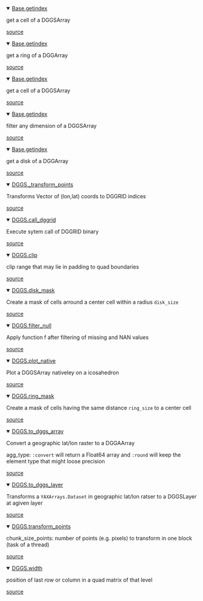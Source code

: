 <details class='jldocstring custom-block' open>
<summary><a id='Base.getindex-Tuple{DGGSArray, Integer, Integer, Integer, Vararg{Any}}' href='#Base.getindex-Tuple{DGGSArray, Integer, Integer, Integer, Vararg{Any}}'><span class="jlbinding">Base.getindex</span></a> <Badge type="info" class="jlObjectType jlMethod" text="Method" /></summary>



get a cell of a DGGSArray


<Badge type="info" class="source-link" text="source"><a href="https://github.com/danlooo/DGGS.jl/blob/8a9d996cc4830be9d91d4ee967ff86d960ca5d05/src/array.jl#L59" target="_blank" rel="noreferrer">source</a></Badge>

</details>

<details class='jldocstring custom-block' open>
<summary><a id='Base.getindex-Tuple{DGGSArray, Q2DI, Integer}' href='#Base.getindex-Tuple{DGGSArray, Q2DI, Integer}'><span class="jlbinding">Base.getindex</span></a> <Badge type="info" class="jlObjectType jlMethod" text="Method" /></summary>



get a ring of a DGGArray


<Badge type="info" class="source-link" text="source"><a href="https://github.com/danlooo/DGGS.jl/blob/8a9d996cc4830be9d91d4ee967ff86d960ca5d05/src/array.jl#L65" target="_blank" rel="noreferrer">source</a></Badge>

</details>

<details class='jldocstring custom-block' open>
<summary><a id='Base.getindex-Tuple{DGGSArray, Q2DI}' href='#Base.getindex-Tuple{DGGSArray, Q2DI}'><span class="jlbinding">Base.getindex</span></a> <Badge type="info" class="jlObjectType jlMethod" text="Method" /></summary>



get a cell of a DGGSArray


<Badge type="info" class="source-link" text="source"><a href="https://github.com/danlooo/DGGS.jl/blob/8a9d996cc4830be9d91d4ee967ff86d960ca5d05/src/array.jl#L55" target="_blank" rel="noreferrer">source</a></Badge>

</details>

<details class='jldocstring custom-block' open>
<summary><a id='Base.getindex-Tuple{DGGSArray}' href='#Base.getindex-Tuple{DGGSArray}'><span class="jlbinding">Base.getindex</span></a> <Badge type="info" class="jlObjectType jlMethod" text="Method" /></summary>



filter any dimension of a DGGSArray


<Badge type="info" class="source-link" text="source"><a href="https://github.com/danlooo/DGGS.jl/blob/8a9d996cc4830be9d91d4ee967ff86d960ca5d05/src/array.jl#L31" target="_blank" rel="noreferrer">source</a></Badge>

</details>

<details class='jldocstring custom-block' open>
<summary><a id='Base.getindex-Union{Tuple{R}, Tuple{DGGSArray, Q2DI, UnitRange{R}}} where R<:Integer' href='#Base.getindex-Union{Tuple{R}, Tuple{DGGSArray, Q2DI, UnitRange{R}}} where R<:Integer'><span class="jlbinding">Base.getindex</span></a> <Badge type="info" class="jlObjectType jlMethod" text="Method" /></summary>



get a disk of a DGGArray


<Badge type="info" class="source-link" text="source"><a href="https://github.com/danlooo/DGGS.jl/blob/8a9d996cc4830be9d91d4ee967ff86d960ca5d05/src/array.jl#L78" target="_blank" rel="noreferrer">source</a></Badge>

</details>

<details class='jldocstring custom-block' open>
<summary><a id='DGGS._transform_points-Union{Tuple{V}, Tuple{U}, Tuple{AbstractArray{Tuple{U, V}, 1}, Any}} where {U<:Real, V<:Real}' href='#DGGS._transform_points-Union{Tuple{V}, Tuple{U}, Tuple{AbstractArray{Tuple{U, V}, 1}, Any}} where {U<:Real, V<:Real}'><span class="jlbinding">DGGS._transform_points</span></a> <Badge type="info" class="jlObjectType jlMethod" text="Method" /></summary>



Transforms Vector of (lon,lat) coords to DGGRID indices


<Badge type="info" class="source-link" text="source"><a href="https://github.com/danlooo/DGGS.jl/blob/8a9d996cc4830be9d91d4ee967ff86d960ca5d05/src/dggrid.jl#L55" target="_blank" rel="noreferrer">source</a></Badge>

</details>

<details class='jldocstring custom-block' open>
<summary><a id='DGGS.call_dggrid-Tuple{Dict}' href='#DGGS.call_dggrid-Tuple{Dict}'><span class="jlbinding">DGGS.call_dggrid</span></a> <Badge type="info" class="jlObjectType jlMethod" text="Method" /></summary>



Execute sytem call of DGGRID binary


<Badge type="info" class="source-link" text="source"><a href="https://github.com/danlooo/DGGS.jl/blob/8a9d996cc4830be9d91d4ee967ff86d960ca5d05/src/dggrid.jl#L4-L6" target="_blank" rel="noreferrer">source</a></Badge>

</details>

<details class='jldocstring custom-block' open>
<summary><a id='DGGS.clip-Tuple{UnitRange, Any}' href='#DGGS.clip-Tuple{UnitRange, Any}'><span class="jlbinding">DGGS.clip</span></a> <Badge type="info" class="jlObjectType jlMethod" text="Method" /></summary>



clip range that may lie in padding to quad boundaries


<Badge type="info" class="source-link" text="source"><a href="https://github.com/danlooo/DGGS.jl/blob/8a9d996cc4830be9d91d4ee967ff86d960ca5d05/src/neighbors.jl#L29-L31" target="_blank" rel="noreferrer">source</a></Badge>

</details>

<details class='jldocstring custom-block' open>
<summary><a id='DGGS.disk_mask-Tuple{Integer}' href='#DGGS.disk_mask-Tuple{Integer}'><span class="jlbinding">DGGS.disk_mask</span></a> <Badge type="info" class="jlObjectType jlMethod" text="Method" /></summary>



Create a mask of cells arround a center cell within a radius `disk_size`


<Badge type="info" class="source-link" text="source"><a href="https://github.com/danlooo/DGGS.jl/blob/8a9d996cc4830be9d91d4ee967ff86d960ca5d05/src/neighbors.jl#L1-L3" target="_blank" rel="noreferrer">source</a></Badge>

</details>

<details class='jldocstring custom-block' open>
<summary><a id='DGGS.filter_null-Tuple{Any}' href='#DGGS.filter_null-Tuple{Any}'><span class="jlbinding">DGGS.filter_null</span></a> <Badge type="info" class="jlObjectType jlMethod" text="Method" /></summary>



Apply function f after filtering of missing and NAN values


<Badge type="info" class="source-link" text="source"><a href="https://github.com/danlooo/DGGS.jl/blob/8a9d996cc4830be9d91d4ee967ff86d960ca5d05/src/array.jl#L167" target="_blank" rel="noreferrer">source</a></Badge>

</details>

<details class='jldocstring custom-block' open>
<summary><a id='DGGS.plot_native-Tuple{DGGSArray}' href='#DGGS.plot_native-Tuple{DGGSArray}'><span class="jlbinding">DGGS.plot_native</span></a> <Badge type="info" class="jlObjectType jlMethod" text="Method" /></summary>



Plot a DGGSArray nativeley on a icosahedron


<Badge type="info" class="source-link" text="source"><a href="https://github.com/danlooo/DGGS.jl/blob/8a9d996cc4830be9d91d4ee967ff86d960ca5d05/src/array.jl#L517-L519" target="_blank" rel="noreferrer">source</a></Badge>

</details>

<details class='jldocstring custom-block' open>
<summary><a id='DGGS.ring_mask-Tuple{Integer}' href='#DGGS.ring_mask-Tuple{Integer}'><span class="jlbinding">DGGS.ring_mask</span></a> <Badge type="info" class="jlObjectType jlMethod" text="Method" /></summary>



Create a mask of cells having the same distance `ring_size` to a center cell


<Badge type="info" class="source-link" text="source"><a href="https://github.com/danlooo/DGGS.jl/blob/8a9d996cc4830be9d91d4ee967ff86d960ca5d05/src/neighbors.jl#L10-L12" target="_blank" rel="noreferrer">source</a></Badge>

</details>

<details class='jldocstring custom-block' open>
<summary><a id='DGGS.to_dggs_array-Tuple{DimensionalData.AbstractDimArray, Integer}' href='#DGGS.to_dggs_array-Tuple{DimensionalData.AbstractDimArray, Integer}'><span class="jlbinding">DGGS.to_dggs_array</span></a> <Badge type="info" class="jlObjectType jlMethod" text="Method" /></summary>



Convert a geographic lat/lon raster to a DGGAArray

agg_type: `:convert` will return a Float64 array and `:round` will keep the element type that might loose precision


<Badge type="info" class="source-link" text="source"><a href="https://github.com/danlooo/DGGS.jl/blob/8a9d996cc4830be9d91d4ee967ff86d960ca5d05/src/array.jl#L180-L184" target="_blank" rel="noreferrer">source</a></Badge>

</details>

<details class='jldocstring custom-block' open>
<summary><a id='DGGS.to_dggs_layer-Tuple{YAXArrays.Datasets.Dataset, Integer}' href='#DGGS.to_dggs_layer-Tuple{YAXArrays.Datasets.Dataset, Integer}'><span class="jlbinding">DGGS.to_dggs_layer</span></a> <Badge type="info" class="jlObjectType jlMethod" text="Method" /></summary>



Transforms a `YAXArrays.Dataset` in geographic lat/lon ratser to a DGGSLayer at agiven layer


<Badge type="info" class="source-link" text="source"><a href="https://github.com/danlooo/DGGS.jl/blob/8a9d996cc4830be9d91d4ee967ff86d960ca5d05/src/layer.jl#L97-L99" target="_blank" rel="noreferrer">source</a></Badge>

</details>

<details class='jldocstring custom-block' open>
<summary><a id='DGGS.transform_points-Union{Tuple{B}, Tuple{A}, Tuple{AbstractVector{A}, AbstractVector{B}, Integer}} where {A<:Real, B<:Real}' href='#DGGS.transform_points-Union{Tuple{B}, Tuple{A}, Tuple{AbstractVector{A}, AbstractVector{B}, Integer}} where {A<:Real, B<:Real}'><span class="jlbinding">DGGS.transform_points</span></a> <Badge type="info" class="jlObjectType jlMethod" text="Method" /></summary>



chunk_size_points: number of points (e.g. pixels) to transform in one block (task of a thread)


<Badge type="info" class="source-link" text="source"><a href="https://github.com/danlooo/DGGS.jl/blob/8a9d996cc4830be9d91d4ee967ff86d960ca5d05/src/dggrid.jl#L144-L146" target="_blank" rel="noreferrer">source</a></Badge>

</details>

<details class='jldocstring custom-block' open>
<summary><a id='DGGS.width-Tuple{Integer}' href='#DGGS.width-Tuple{Integer}'><span class="jlbinding">DGGS.width</span></a> <Badge type="info" class="jlObjectType jlMethod" text="Method" /></summary>



position of last row or column in a quad matrix of that level


<Badge type="info" class="source-link" text="source"><a href="https://github.com/danlooo/DGGS.jl/blob/8a9d996cc4830be9d91d4ee967ff86d960ca5d05/src/pyramid.jl#L93" target="_blank" rel="noreferrer">source</a></Badge>

</details>

